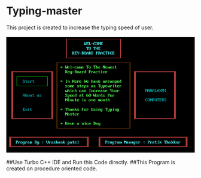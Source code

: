 # Typing-master

This project is created to increase the typing speed of user. <br><br>
![Image not found](https://github.com/VrushankPatel/Typing-master/blob/master/ScreenShots/1.png)

##Use Turbo C++ IDE and Run this Code directly.
##This Program is created on procedure oriented code.

